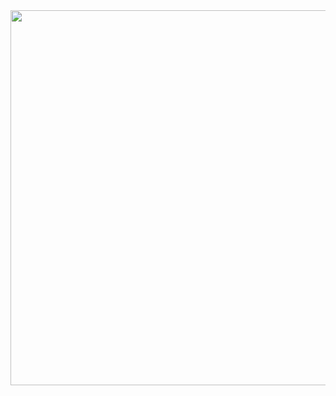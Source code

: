 <image src="https://user-images.githubusercontent.com/67814164/201395209-78e047bb-dc82-4278-a1dd-f506fa1dbd5b.png" width="600" />
